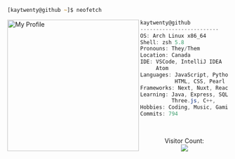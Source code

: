 ```zsh
[kaytwenty@github ~]$ neofetch
```

<img align="left" src="https://raw.githubusercontent.com/KayTwenty/KayTwenty/main/resources/asciikay.png" alt="My Profile" width="300" /> 

```csharp
kaytwenty@github
-------------------------
OS: Arch Linux x86_64
Shell: zsh 5.8
Pronouns: They/Them
Location: Canada
IDE: VSCode, IntelliJ IDEA
     Atom
Languages: JavaScript, Python,
           HTML, CSS, Pearl
Frameworks: Next, Nuxt, React
Learning: Java, Express, SQLite,
          Three.js, C++, 
Hobbies: Coding, Music, Gaming
Commits: 794
```
<br />
<p align="center"> 
    Visitor Count:<br>
  <img src="https://profile-counter.glitch.me/K-209/count.svg" />
</p>
